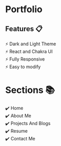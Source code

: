 # Portfolio

## Features 📋

⚡️ Dark and Light Theme\
⚡️ React and Chakra UI\
⚡️ Fully Responsive\
⚡️ Easy to modify

# Sections 📚

✔️ Home\
✔️ About Me\
✔️ Projects And Blogs\
✔️ Resume\
✔️ Contact Me




